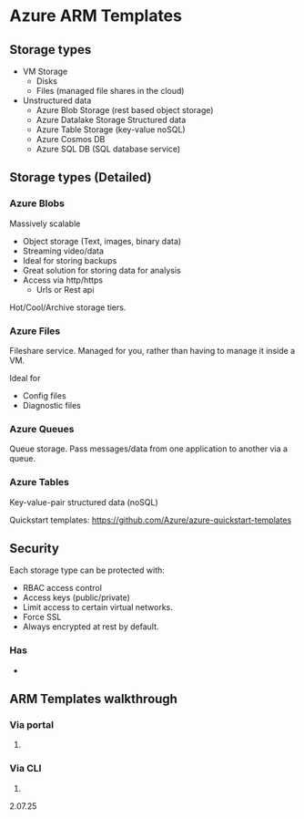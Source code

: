# Azure ARM Templates

## Storage types

- VM Storage
  - Disks
  - Files (managed file shares in the cloud)
- Unstructured data
  - Azure Blob Storage (rest based object storage)
  - Azure Datalake Storage
Structured data
  - Azure Table Storage (key-value noSQL)
  - Azure Cosmos DB
  - Azure SQL DB (SQL database service)

## Storage types (Detailed)

### Azure Blobs

Massively scalable

- Object storage (Text, images, binary data)
- Streaming video/data
- Ideal for storing backups
- Great solution for storing data for analysis
- Access via http/https
  - Urls or Rest api

Hot/Cool/Archive storage tiers.

### Azure Files

Fileshare service. Managed for you, rather than having to manage it inside a VM.

Ideal for
- Config files
- Diagnostic files

### Azure Queues

Queue storage.
Pass messages/data from one application to another via a queue.

### Azure Tables

Key-value-pair structured data (noSQL)

Quickstart templates: https://github.com/Azure/azure-quickstart-templates

## Security

Each storage type can be protected with:
- RBAC access control
- Access keys (public/private)
- Limit access to certain virtual networks.
- Force SSL
- Always encrypted at rest by default.

### Has
-

## ARM Templates walkthrough

### Via portal

1.  

### Via CLI

1.

2.07.25